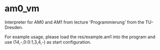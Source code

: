 # am0_vm

Interpreter for AM0 and AM1 from lecture 'Programmierung' from the TU-Dresden.



For example usage, please load the res/example.am1 into the program and use (14,-,0:0:1,3,4,-) as start configuration.
